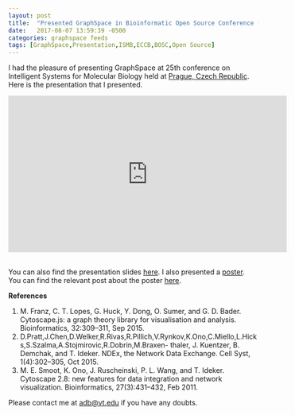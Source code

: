 ```yaml
---
layout: post
title:  "Presented GraphSpace in Bioinformatic Open Source Conference (BOSC) at ISMB/ECCB 2017."
date:   2017-08-07 13:59:39 -0500
categories: graphspace feeds
tags: [GraphSpace,Presentation,ISMB,ECCB,BOSC,Open Source]
---
```

 
I had the pleasure of presenting GraphSpace at 25th conference on Intelligent Systems for Molecular Biology held at [Prague, Czech Republic](https://www.iscb.org/ismbeccb2017). Here is the presentation that I presented. 

<iframe width="560" height="315" src="https://www.youtube.com/embed/knaG9MLn6NA" frameborder="0" allowfullscreen></iframe>
<br><br>

You can also find the presentation slides [here](https://github.com/adbharadwaj/graphspace-bosc-2017/raw/master/2017-07-22-graphspace-bosc-ismb.pdf). I also presented a [poster](https://github.com/adbharadwaj/graphspace-bosc-2017/raw/master/2017-07-22-ismb-bosc-graphspace-poster.pdf). You can find the relevant post about the poster [here](2017-07-22-graphspace-poster-bosc-ismb-prague-2017).

**References**

1. M. Franz, C. T. Lopes, G. Huck, Y. Dong, O. Sumer, and G. D. Bader. Cytoscape.js: a graph theory library for visualisation and analysis. Bioinformatics, 32:309–311, Sep 2015.
2. D.Pratt,J.Chen,D.Welker,R.Rivas,R.Pillich,V.Rynkov,K.Ono,C.Miello,L.Hicks,S.Szalma,A.Stojmirovic,R.Dobrin,M.Braxen- thaler, J. Kuentzer, B. Demchak, and T. Ideker. NDEx, the Network Data Exchange. Cell Syst, 1(4):302–305, Oct 2015.
3. M. E. Smoot, K. Ono, J. Ruscheinski, P. L. Wang, and T. Ideker. Cytoscape 2.8: new features for data integration and network visualization. Bioinformatics, 27(3):431–432, Feb 2011.


Please contact me at [adb@vt.edu](adb@vt.edu) if you have any doubts.

